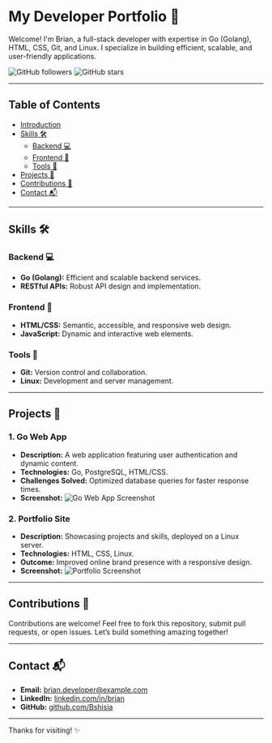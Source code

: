 # My Developer Portfolio 🚀

Welcome! I'm Brian, a full-stack developer with expertise in Go (Golang), HTML, CSS, Git, and Linux. I specialize in building efficient, scalable, and user-friendly applications.

![GitHub followers](https://img.shields.io/github/followers/Bshisia?style=social)
![GitHub stars](https://img.shields.io/github/stars/Bshisia/Bshisia?style=social)

---

## Table of Contents
- [Introduction](#introduction)
- [Skills 🛠️](#skills-🛠️)
  - [Backend 💻](#backend-💻)
  - [Frontend 🎨](#frontend-🎨)
  - [Tools 🧰](#tools-🧰)
- [Projects 📂](#projects-📂)
- [Contributions 🤝](#contributions-🤝)
- [Contact 📬](#contact-📬)

---

## Skills 🛠️

### Backend 💻
- **Go (Golang):** Efficient and scalable backend services.
- **RESTful APIs:** Robust API design and implementation.

### Frontend 🎨
- **HTML/CSS:** Semantic, accessible, and responsive web design.
- **JavaScript:** Dynamic and interactive web elements.

### Tools 🧰
- **Git:** Version control and collaboration.
- **Linux:** Development and server management.

---

## Projects 📂

### 1. Go Web App
- **Description:** A web application featuring user authentication and dynamic content.
- **Technologies:** Go, PostgreSQL, HTML/CSS.
- **Challenges Solved:** Optimized database queries for faster response times.
- **Screenshot:**
![Go Web App Screenshot](https://via.placeholder.com/600x300?text=Go+Web+App)

### 2. Portfolio Site
- **Description:** Showcasing projects and skills, deployed on a Linux server.
- **Technologies:** HTML, CSS, Linux.
- **Outcome:** Improved online brand presence with a responsive design.
- **Screenshot:**
![Portfolio Screenshot](https://via.placeholder.com/600x300?text=Portfolio+Site)

---

## Contributions 🤝
Contributions are welcome! Feel free to fork this repository, submit pull requests, or open issues. Let’s build something amazing together!

---

## Contact 📬
- **Email:** [brian.developer@example.com](mailto:brian.developer@example.com)
- **LinkedIn:** [linkedin.com/in/brian](https://www.linkedin.com/in/brian)
- **GitHub:** [github.com/Bshisia](https://github.com/Bshisia)

---

Thanks for visiting! ✨
